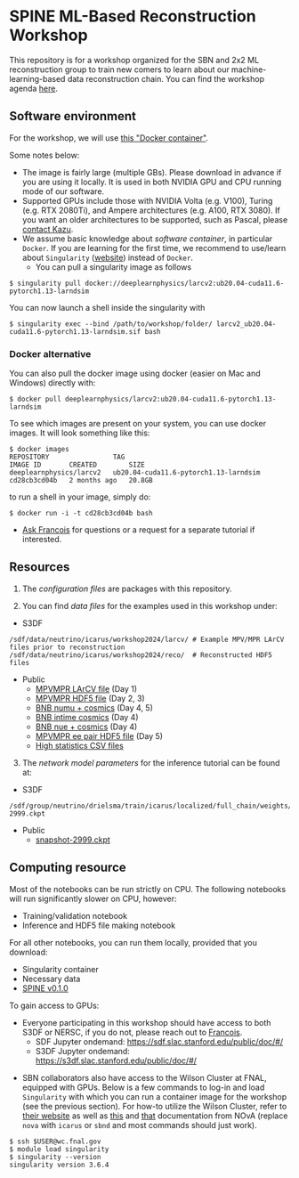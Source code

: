 # SPINE ML-Based Reconstruction Workshop

This repository is for a workshop organized for the SBN and 2x2 ML reconstruction group to train new comers to learn about our machine-learning-based data reconstruction chain. You can find the workshop agenda [here](https://indico.slac.stanford.edu/event/8926/).

## Software environment

For the workshop, we will use [this "Docker container"](https://hub.docker.com/layers/deeplearnphysics/larcv2/ub20.04-cuda11.6-pytorch1.13-larndsim/images/sha256-afe799e39e2000949f3f247ab73fe70039fb411cb301cb3c78678b68c22e37fb?context=explore).

Some notes below:

* The image is fairly large (multiple GBs). Please download in advance if you are using it locally. It is used in both NVIDIA GPU and CPU running mode of our software.
* Supported GPUs include those with NVIDIA Volta (e.g. V100), Turing (e.g. RTX 2080Ti), and Ampere architectures (e.g. A100, RTX 3080). If you want an older architectures to be supported, such as Pascal, please [contact Kazu](mailto:kterao@slac.stanford.edu).
* We assume basic knowledge about _software container_, in particular `Docker`. If you are learning for the first time, we recommend to use/learn about `Singularity` ([website](https://singularity.hpcng.org/)) instead of `Docker`.
    * You can pull a singularity image as follows
```shell
$ singularity pull docker://deeplearnphysics/larcv2:ub20.04-cuda11.6-pytorch1.13-larndsim
```

You can now launch a shell inside the singularity with
```shell
$ singularity exec --bind /path/to/workshop/folder/ larcv2_ub20.04-cuda11.6-pytorch1.13-larndsim.sif bash
```

### Docker alternative

You can also pull the docker image using docker (easier on Mac and Windows) directly with:
```shell
$ docker pull deeplearnphysics/larcv2:ub20.04-cuda11.6-pytorch1.13-larndsim
```
To see which images are present on your system, you can use docker images. It will look something like this:
```shell
$ docker images
REPOSITORY                TAG                                     IMAGE ID       CREATED        SIZE
deeplearnphysics/larcv2   ub20.04-cuda11.6-pytorch1.13-larndsim   cd28cb3cd04b   2 months ago   20.8GB
```
to run a shell in your image, simply do:
```shell
$ docker run -i -t cd28cb3cd04b bash
```

* [Ask Francois](mailto:drielsma@slac.stanford.edu) for questions or a request for a separate tutorial if interested.

## Resources

1. The *configuration files* are packages with this repository.

2. You can find *data files* for the examples used in this workshop under:
- S3DF
```shell
/sdf/data/neutrino/icarus/workshop2024/larcv/ # Example MPV/MPR LArCV files prior to reconstruction
/sdf/data/neutrino/icarus/workshop2024/reco/  # Reconstructed HDF5 files
```
- Public
  - [MPVMPR LArCV file](https://drive.google.com/file/d/1nP-fCq3e59rOePfDvECRsxoToUT03QLj/view?usp=sharing) (Day 1)
  - [MPVMPR HDF5 file](https://drive.google.com/file/d/1mz1fGuKyMMwzdYBw_qRvWfns1K3FTEPC/view?usp=drive_link) (Day 2, 3)
  - [BNB numu + cosmics](https://drive.google.com/file/d/13zSSXzWO1rsigWirtcp2vjU3EWFV4CAy/view?usp=sharing) (Day 4, 5)
  - [BNB intime cosmics](https://drive.google.com/file/d/1qBDUmCPjSsNi_SW6L6tWduPSFcBQaTMW/view?usp=sharing) (Day 4)
  - [BNB nue + cosmics](https://drive.google.com/file/d/1TwEgVMGXB8ZbrW2tdBcWFrIx4A0YTcj8/view?usp=drive_link) (Day 4)
  - [MPVMPR ee pair HDF5 file](https://drive.google.com/file/d/13x0seDs9ekQ6mwcnxUGkWJpwsis9DVRL/view?usp=sharing) (Day 5)
  - [High statistics CSV files](https://drive.google.com/drive/folders/1inRAzgCXSHEW-WAE1M25UTot_j7qioaO?usp=sharing)

3. The *network model parameters* for the inference tutorial can be found at:
- S3DF
```shell
/sdf/group/neutrino/drielsma/train/icarus/localized/full_chain/weights/full_chain/grappa_inter_nomlp/snapshot-2999.ckpt
```
- Public
  - [snapshot-2999.ckpt](https://drive.google.com/file/d/1jKcNHWSk-MgyRM7fqQF8Tsgb5VCadKbR/view?usp=sharing)

## Computing resource
Most of the notebooks can be run strictly on CPU. The following notebooks will run significantly slower on CPU, however:
- Training/validation notebook
- Inference and HDF5 file making notebook

For all other notebooks, you can run them locally, provided that you download:
- Singularity container
- Necessary data
- [SPINE v0.1.0](https://github.com/DeepLearnPhysics/spine)

To gain access to GPUs:
- Everyone participating in this workshop should have access to both S3DF or NERSC, if you do not, please reach out to [Francois](mailto:drielsma@slac.stanford.edu).
  - SDF Jupyter ondemand: https://sdf.slac.stanford.edu/public/doc/#/
  - S3DF Jupyter ondemand: https://s3df.slac.stanford.edu/public/doc/#/

* SBN collaborators also have access to the Wilson Cluster at FNAL, equipped with GPUs. Below is a few commands to log-in and load `Singularity` with which you can run a container image for the workshop (see the previous section). For how-to utilize the Wilson Cluster, refer to [their website](https://computing.fnal.gov/wilsoncluster/slurm-job-scheduler/) as well as [this](https://cdcvs.fnal.gov/redmine/projects/nova_reconstruction/wiki/The_Wilson_Cluster) and [that](https://cdcvs.fnal.gov/redmine/projects/nova_reconstruction/wiki/Step-by-step_guide_to_running_on_the_WC) documentation from NOvA (replace `nova` with `icarus` or `sbnd` and most commands should just work).

```shell
$ ssh $USER@wc.fnal.gov
$ module load singularity
$ singularity --version
singularity version 3.6.4
```
